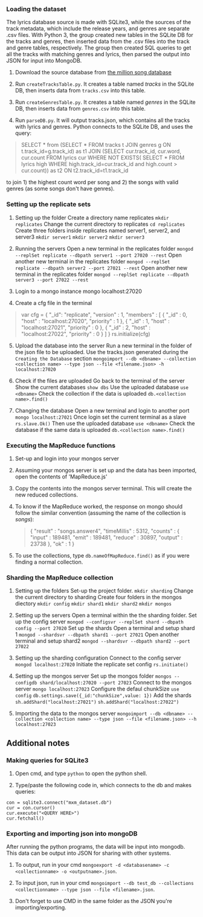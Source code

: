 ### Loading the dataset

The lyrics database source is made with SQLite3, while the sources of the track metadata, which include the release years, and genres are separate .csv files. With Python 3, the group created new tables in the SQLite DB for the tracks and genres, then inserted data from the .csv files into the track and genre tables, respectively. The group then created SQL queries to get all the tracks with matching genres and lyrics, then parsed the output into JSON for input into MongoDB.  

1. Download the source database from [the million song database](http://labrosa.ee.columbia.edu/millionsong/sites/default/files/AdditionalFiles/mxm_dataset.db)

2. Run `createTracksTable.py`. It creates a table named *tracks* in the SQLite DB, then inserts data from `tracks.csv` into this table.

3. Run `createGenresTable.py`. It creates a table named *genres* in the SQLite DB, then inserts data from `genres.csv` into this table.

4. Run `parseDB.py`. It will output tracks.json, which contains all the tracks with lyrics and genres. Python connects to the SQLite DB, and uses the query:

>SELECT * from (SELECT * FROM tracks t JOIN genres g ON t.track_id=g.track_id) as t1 JOIN (SELECT cur.track_id, cur.word, cur.count FROM lyrics cur WHERE NOT EXISTS( SELECT * FROM lyrics high WHERE high.track_id=cur.track_id and high.count > cur.count)) as t2 ON t2.track_id=t1.track_id

to join 1) the highest count word per song and 2) the songs with valid genres (as some songs don't have genres).

### Setting up the replicate sets

1. Setting up the folder
	Create a directory name replicates
		`mkdir replicates`
	Change the current directory to replicates
		`cd replicates`
	Create three folders inside replicates named server1, server2, and server3
		`mkdir server1`
		`mkdir server2`
		`mkdir server3`
  
2. Running the servers
	Open a new terminal in the replicates folder
		`mongod --replSet replicate --dbpath server1 --port 27020 --rest`
	Open another new terminal in the replicates folder 
		`mongod --replSet replicate --dbpath server2 --port 27021 --rest`
	Open another new terminal in the replicates folder
		`mongod --replSet replicate --dbpath server3 --port 27022 --rest`

3. Login to a mongo instance
	mongo localhost:27020

4. Create a cfg file in the terminal
> var cfg = {
    "_id": "replicate",
    "version" : 1,
    "members" :   [
      {
        "_id" : 0,
        "host" : "localhost:27020",
        "priority" : 1
      },
      {
        "_id" : 1,
        "host" : "localhost:27021",
        "priority" : 0
      },
      {
        "_id" : 2,
        "host" : "localhost:27022",
        "priority" : 0
      }
    ]   } 	rs.initialize(cfg)

5. Upload the database into the server
 	Run a new terminal in the folder of the json file to be uploaded. Use the tracks.json generated during the `Creating the Database` section
 		`mongoimport --db <dbname> --collection <collection name> --type json --file <filename.json> -h localhost:27020`

6. Check if the files are uploaded
	Go back to the terminal of the server
  Show the current databases
  	`show dbs`
  Use the uploaded database
  	`use <dbname>`
  Check the collection if the data is uploaded
  	`db.<collection name>.find()`

7. Changing the database
	Open a new terminal and login to another port
		`mongo localhost:27021` 
  Once login set the current terminal as a slave
  	`rs.slave.Ok()`
  Then use the uploaded database
  	`use <dbname>`
	Check the database if the same data is uploaded
		`db.<collection name>.find()`
		
### Executing the MapReduce functions

1. Set-up and login into your mongos server

2. Assuming your mongos server is set up and the data has been imported, open the contents of 'MapReduce.js'

3. Copy the contents into the mongos server terminal. This will create the new reduced collections.

4. To know if the MapReduce worked, the response on mongo should follow the similar convention (assuming the name of the collection is *songs*):
      > {
              "result" : "songs.answer4",
              "timeMillis" : 5312,
              "counts" : {
    	              "input" : 189481,
                      "emit" : 189481,
                      "reduce" : 30897,
                      "output" : 23738
              },
              "ok" : 1
      }

5. To use the collections, type `db.nameOfMapReduce.find()` as if you were finding a normal collection.

### Sharding the MapReduce collection

1. Setting up the folders
  	Set-up the project folder.
		`mkdir sharding`
	Change the current directory to sharding
	Create four folders in the mongos diectory
   		`mkdir config`
	   	`mkdir shard1`
	   	`mkdir shard2`
	   	`mkdir mongos`

2. Setting up the servers
	Open a terminal within the the sharding folder.
	Set up the config server
		`mongod --configsvr --replSet shard --dbpath config --port 27020`
	Set up the shards
		Open a terminal and setup shard 1
			`mongod --shardsvr --dbpath shard1 --port 27021`
		Open another terminal and setup shard2
			`mongod --shardsvr --dbpath shard2 --port 27022`

3. Setting up the sharding configuration
	Connect to the config server
		`mongod localhost:27020`
	Initiate the replicate set config
		`rs.initiate()`
		
4. Setting up the mongos server
	Set up the mongos folder
		`mongos --configdb shard/localhost:27020 --port 27023`
	Connect to the mongos server
		`mongo localhost:27023`
	Configure the defaul chunkSize
		`use config`
		`db.settings.save({_id:"chunkSize",value: 1})`
	Add the shards
		`sh.addShard("localhost:27021")`
		`sh.addShard("localhost:27022")`

5. Importing the data to the mongos server
	`mongoimport --db <dbname> --collection <collection name> --type json --file <filename.json> --h localhost:27023`

## Additional notes

### Making queries for SQLite3

1. Open cmd, and type `python` to open the python shell.

2. Type/paste the following code in, which connects to the db and makes queries:

```import sqlite3
con = sqlite3.connect("mxm_dataset.db")
cur = con.cursor()
cur.execute("<QUERY HERE>")
cur.fetchall()
```

### Exporting and importing json into mongoDB

After running the python programs, the data will be input into mongodb. This data can be output into JSON for sharing with other systems.

1. To output, run in your cmd `mongoexport -d <databasename> -c <collectionname> -o <outputname>.json`.

2. To input json, run in your cmd `mongoimport --db test_db --collections <collectionname> --type json --file <filename>.json`.

3. Don't forget to use CMD in the same folder as the JSON you're importing/exporting.
